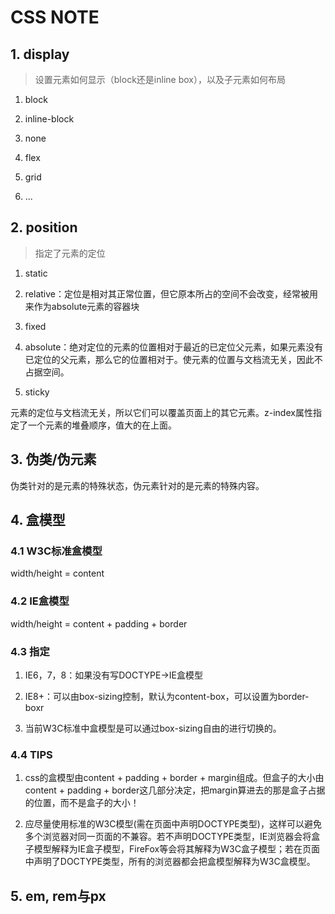 # CSS NOTE

## 1. display

> 设置元素如何显示（block还是inline box），以及子元素如何布局

1. block

2. inline-block

3. none

4. flex

5. grid

6. ...

## 2. position

> 指定了元素的定位

1. static

2. relative：定位是相对其正常位置，但它原本所占的空间不会改变，经常被用来作为absolute元素的容器块

3. fixed

4. absolute：绝对定位的元素的位置相对于最近的已定位父元素，如果元素没有已定位的父元素，那么它的位置相对于<html>。使元素的位置与文档流无关，因此不占据空间。

5. sticky

元素的定位与文档流无关，所以它们可以覆盖页面上的其它元素。z-index属性指定了一个元素的堆叠顺序，值大的在上面。

## 3. 伪类/伪元素

伪类针对的是元素的特殊状态，伪元素针对的是元素的特殊内容。

## 4. 盒模型

### 4.1 W3C标准盒模型

width/height = content

### 4.2 IE盒模型

width/height = content + padding + border

### 4.3 指定

1. IE6，7，8：如果没有写DOCTYPE→IE盒模型

2. IE8+：可以由box-sizing控制，默认为content-box，可以设置为border-boxr

3. 当前W3C标准中盒模型是可以通过box-sizing自由的进行切换的。

### 4.4 TIPS

1. css的盒模型由content + padding + border + margin组成。但盒子的大小由content + padding + border这几部分决定，把margin算进去的那是盒子占据的位置，而不是盒子的大小！

2. 应尽量使用标准的W3C模型(需在页面中声明DOCTYPE类型)，这样可以避免多个浏览器对同一页面的不兼容。若不声明DOCTYPE类型，IE浏览器会将盒子模型解释为IE盒子模型，FireFox等会将其解释为W3C盒子模型；若在页面中声明了DOCTYPE类型，所有的浏览器都会把盒模型解释为W3C盒模型。

## 5. em, rem与px

  
